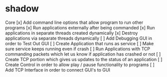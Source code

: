 # shadow
Core
[x] Add command line options that allow program to run other programs
[x] Run applications externally after being commanded
[x] Run applications in separate threads created dynamically
[x] Destroy applications via separate threads dynamically
[ ] Add Debugging GUI in order to Test Out GUI
[ ] Create Application that runs as service
[ ] Make sure service keeps running even if crash
[ ] Run Applications with TCP commanding packets which let us know if application has crashed or not
[ ] Create TCP portion which gives us updates to the status of an application
[ ] Create Control in order to allow play / pause functionality to programs
[ ] Add TCP Interface in order to connect GUI's to GUI
